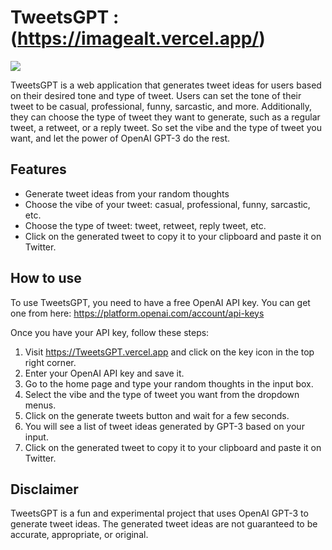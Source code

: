 # TweetsGPT : (https://imagealt.vercel.app/)

<kbd>
<a href="https://tweetsgpt.vercel.app/">
  <img src="https://tweetsgpt.vercel.app/website.png" />
</a>
</kbd>

TweetsGPT is a web application that generates tweet ideas for users based on their desired tone and type of tweet. Users can set the tone of their tweet to be casual, professional, funny, sarcastic, and more. Additionally, they can choose the type of tweet they want to generate, such as a regular tweet, a retweet, or a reply tweet. So set the vibe and the type of tweet you want, and let the power of OpenAI GPT-3 do the rest.

## Features

- Generate tweet ideas from your random thoughts
- Choose the vibe of your tweet: casual, professional, funny, sarcastic, etc.
- Choose the type of tweet: tweet, retweet, reply tweet, etc.
- Click on the generated tweet to copy it to your clipboard and paste it on Twitter.

## How to use

To use TweetsGPT, you need to have a free OpenAI API key. You can get one from here: https://platform.openai.com/account/api-keys

Once you have your API key, follow these steps:

1. Visit https://TweetsGPT.vercel.app and click on the key icon in the top right corner.
2. Enter your OpenAI API key and save it.
3. Go to the home page and type your random thoughts in the input box.
4. Select the vibe and the type of tweet you want from the dropdown menus.
5. Click on the generate tweets button and wait for a few seconds.
6. You will see a list of tweet ideas generated by GPT-3 based on your input.
7. Click on the generated tweet to copy it to your clipboard and paste it on Twitter.

## Disclaimer

TweetsGPT is a fun and experimental project that uses OpenAI GPT-3 to generate tweet ideas. The generated tweet ideas are not guaranteed to be accurate, appropriate, or original.